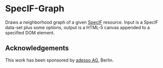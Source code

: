 # SpecIF-Graph
Draws a neighborhood graph of a given [SpecIF](http://specif.de) resource. Input is a SpecIF data-set plus some options, output is a HTML-5 canvas appended to a specified DOM element.


## Acknowledgements
This work has been sponsored by [adesso AG](http://adesso.de), Berlin.
